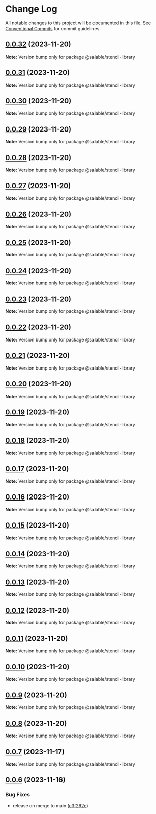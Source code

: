 # Change Log

All notable changes to this project will be documented in this file.
See [Conventional Commits](https://conventionalcommits.org) for commit guidelines.

## [0.0.32](https://github.com/ionic-team/stencil-component-starter/compare/v0.0.31...v0.0.32) (2023-11-20)

**Note:** Version bump only for package @salable/stencil-library





## [0.0.31](https://github.com/ionic-team/stencil-component-starter/compare/v0.0.30...v0.0.31) (2023-11-20)

**Note:** Version bump only for package @salable/stencil-library





## [0.0.30](https://github.com/ionic-team/stencil-component-starter/compare/v0.0.29...v0.0.30) (2023-11-20)

**Note:** Version bump only for package @salable/stencil-library





## [0.0.29](https://github.com/ionic-team/stencil-component-starter/compare/v0.0.28...v0.0.29) (2023-11-20)

**Note:** Version bump only for package @salable/stencil-library





## [0.0.28](https://github.com/ionic-team/stencil-component-starter/compare/v0.0.27...v0.0.28) (2023-11-20)

**Note:** Version bump only for package @salable/stencil-library





## [0.0.27](https://github.com/ionic-team/stencil-component-starter/compare/v0.0.26...v0.0.27) (2023-11-20)

**Note:** Version bump only for package @salable/stencil-library





## [0.0.26](https://github.com/ionic-team/stencil-component-starter/compare/v0.0.25...v0.0.26) (2023-11-20)

**Note:** Version bump only for package @salable/stencil-library





## [0.0.25](https://github.com/ionic-team/stencil-component-starter/compare/v0.0.24...v0.0.25) (2023-11-20)

**Note:** Version bump only for package @salable/stencil-library





## [0.0.24](https://github.com/ionic-team/stencil-component-starter/compare/v0.0.23...v0.0.24) (2023-11-20)

**Note:** Version bump only for package @salable/stencil-library





## [0.0.23](https://github.com/ionic-team/stencil-component-starter/compare/v0.0.22...v0.0.23) (2023-11-20)

**Note:** Version bump only for package @salable/stencil-library





## [0.0.22](https://github.com/ionic-team/stencil-component-starter/compare/v0.0.21...v0.0.22) (2023-11-20)

**Note:** Version bump only for package @salable/stencil-library





## [0.0.21](https://github.com/ionic-team/stencil-component-starter/compare/v0.0.20...v0.0.21) (2023-11-20)

**Note:** Version bump only for package @salable/stencil-library





## [0.0.20](https://github.com/ionic-team/stencil-component-starter/compare/v0.0.19...v0.0.20) (2023-11-20)

**Note:** Version bump only for package @salable/stencil-library





## [0.0.19](https://github.com/ionic-team/stencil-component-starter/compare/v0.0.18...v0.0.19) (2023-11-20)

**Note:** Version bump only for package @salable/stencil-library





## [0.0.18](https://github.com/ionic-team/stencil-component-starter/compare/v0.0.17...v0.0.18) (2023-11-20)

**Note:** Version bump only for package @salable/stencil-library





## [0.0.17](https://github.com/ionic-team/stencil-component-starter/compare/v0.0.16...v0.0.17) (2023-11-20)

**Note:** Version bump only for package @salable/stencil-library





## [0.0.16](https://github.com/ionic-team/stencil-component-starter/compare/v0.0.15...v0.0.16) (2023-11-20)

**Note:** Version bump only for package @salable/stencil-library





## [0.0.15](https://github.com/ionic-team/stencil-component-starter/compare/v0.0.14...v0.0.15) (2023-11-20)

**Note:** Version bump only for package @salable/stencil-library





## [0.0.14](https://github.com/ionic-team/stencil-component-starter/compare/v0.0.13...v0.0.14) (2023-11-20)

**Note:** Version bump only for package @salable/stencil-library





## [0.0.13](https://github.com/ionic-team/stencil-component-starter/compare/v0.0.12...v0.0.13) (2023-11-20)

**Note:** Version bump only for package @salable/stencil-library





## [0.0.12](https://github.com/ionic-team/stencil-component-starter/compare/v0.0.11...v0.0.12) (2023-11-20)

**Note:** Version bump only for package @salable/stencil-library





## [0.0.11](https://github.com/ionic-team/stencil-component-starter/compare/v0.0.10...v0.0.11) (2023-11-20)

**Note:** Version bump only for package @salable/stencil-library





## [0.0.10](https://github.com/ionic-team/stencil-component-starter/compare/v0.0.9...v0.0.10) (2023-11-20)

**Note:** Version bump only for package @salable/stencil-library





## [0.0.9](https://github.com/ionic-team/stencil-component-starter/compare/v0.0.8...v0.0.9) (2023-11-20)

**Note:** Version bump only for package @salable/stencil-library





## [0.0.8](https://github.com/ionic-team/stencil-component-starter/compare/v0.0.6...v0.0.8) (2023-11-20)

**Note:** Version bump only for package @salable/stencil-library





## [0.0.7](https://github.com/ionic-team/stencil-component-starter/compare/v0.0.6...v0.0.7) (2023-11-17)

**Note:** Version bump only for package @salable/stencil-library





## [0.0.6](https://github.com/ionic-team/stencil-component-starter/compare/v0.0.5...v0.0.6) (2023-11-16)


### Bug Fixes

* release on merge to main ([c3f262e](https://github.com/ionic-team/stencil-component-starter/commit/c3f262e396fa941cefc4da4bbc7f6ddd9d7671ca))

